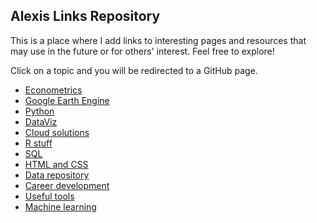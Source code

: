 ## Alexis Links Repository

This is a place where I add links to interesting pages and resources that may use in the future or for others' interest.  Feel free to explore!

Click on a topic and you will be redirected to a GitHub page.

- [Econometrics](topics/econometrics.md)
- [Google Earth Engine](topics/gee.md)
- [Python](topics/python.md)
- [DataViz](topics/dataviz.md)
- [Cloud solutions](topics/cloud.md)
- [R stuff](topics/r.md)
- [SQL](topics/sql.md)
- [HTML and CSS](topics/html.md)
- [Data repository](topics/data.md)
- [Career development](topics/career.md)
- [Useful tools](topics/tools.md)
- [Machine learning](topics/ml.md)




